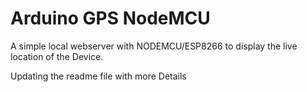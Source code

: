 # Arduino GPS NodeMCU
 A simple local webserver with NODEMCU/ESP8266 to display the live location of the Device.

 Updating the readme file with more Details
